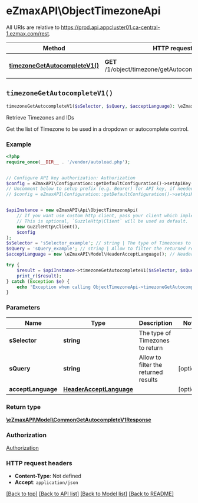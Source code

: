# eZmaxAPI\ObjectTimezoneApi

All URIs are relative to https://prod.api.appcluster01.ca-central-1.ezmax.com/rest.

Method | HTTP request | Description
------------- | ------------- | -------------
[**timezoneGetAutocompleteV1()**](ObjectTimezoneApi.md#timezoneGetAutocompleteV1) | **GET** /1/object/timezone/getAutocomplete/{sSelector} | Retrieve Timezones and IDs


## `timezoneGetAutocompleteV1()`

```php
timezoneGetAutocompleteV1($sSelector, $sQuery, $acceptLanguage): \eZmaxAPI\Model\CommonGetAutocompleteV1Response
```

Retrieve Timezones and IDs

Get the list of Timezone to be used in a dropdown or autocomplete control.

### Example

```php
<?php
require_once(__DIR__ . '/vendor/autoload.php');


// Configure API key authorization: Authorization
$config = eZmaxAPI\Configuration::getDefaultConfiguration()->setApiKey('Authorization', 'YOUR_API_KEY');
// Uncomment below to setup prefix (e.g. Bearer) for API key, if needed
// $config = eZmaxAPI\Configuration::getDefaultConfiguration()->setApiKeyPrefix('Authorization', 'Bearer');


$apiInstance = new eZmaxAPI\Api\ObjectTimezoneApi(
    // If you want use custom http client, pass your client which implements `GuzzleHttp\ClientInterface`.
    // This is optional, `GuzzleHttp\Client` will be used as default.
    new GuzzleHttp\Client(),
    $config
);
$sSelector = 'sSelector_example'; // string | The type of Timezones to return
$sQuery = 'sQuery_example'; // string | Allow to filter the returned results
$acceptLanguage = new \eZmaxAPI\Model\HeaderAcceptLanguage(); // HeaderAcceptLanguage

try {
    $result = $apiInstance->timezoneGetAutocompleteV1($sSelector, $sQuery, $acceptLanguage);
    print_r($result);
} catch (Exception $e) {
    echo 'Exception when calling ObjectTimezoneApi->timezoneGetAutocompleteV1: ', $e->getMessage(), PHP_EOL;
}
```

### Parameters

Name | Type | Description  | Notes
------------- | ------------- | ------------- | -------------
 **sSelector** | **string**| The type of Timezones to return |
 **sQuery** | **string**| Allow to filter the returned results | [optional]
 **acceptLanguage** | [**HeaderAcceptLanguage**](../Model/.md)|  | [optional]

### Return type

[**\eZmaxAPI\Model\CommonGetAutocompleteV1Response**](../Model/CommonGetAutocompleteV1Response.md)

### Authorization

[Authorization](../../README.md#Authorization)

### HTTP request headers

- **Content-Type**: Not defined
- **Accept**: `application/json`

[[Back to top]](#) [[Back to API list]](../../README.md#endpoints)
[[Back to Model list]](../../README.md#models)
[[Back to README]](../../README.md)
